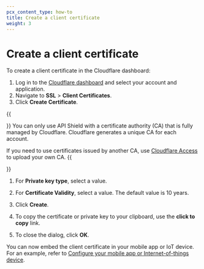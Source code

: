 ```yaml
---
pcx_content_type: how-to
title: Create a client certificate
weight: 3
---
```


# Create a client certificate

To create a client certificate in the Cloudflare dashboard:

1.  Log in to the [Cloudflare dashboard](https://dash.cloudflare.com) and select your account and application.
2.  Navigate to **SSL** > **Client Certificates**.
3.  Click **Create Certificate**.

{{<Aside type="warning" header="Important">}}
You can only use API Shield with a certificate authority (CA) that is fully managed by Cloudflare. Cloudflare generates a unique CA for each account.

If you need to use certificates issued by another CA, use [Cloudflare Access](/cloudflare-one/identity/devices/access-integrations/mutual-tls-authentication/) to upload your own CA.
{{</Aside>}}

1.  For **Private key type**, select a value.

2.  For **Certificate Validity**, select a value. The default value is 10 years.

3.  Click **Create**.

4.  To copy the certificate or private key to your clipboard, use the **click to copy** link.

5.  To close the dialog, click **OK**.

You can now embed the client certificate in your mobile app or IoT device. For an example, refer to [Configure your mobile app or Internet-of-things device](/ssl/client-certificates/configure-your-mobile-app-or-iot-device/).
